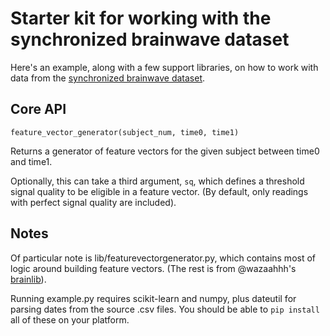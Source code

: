 # Starter kit for working with the synchronized brainwave dataset

Here's an example, along with a few support libraries, on how to work with data from the [synchronized brainwave dataset](http://biosense.berkeley.edu/indra_mids_5_15_dlpage/).

## Core API

`feature_vector_generator(subject_num, time0, time1)`

Returns a generator of feature vectors for the given subject between time0 and time1.

Optionally, this can take a third argument, `sq`, which defines a threshold signal quality to be eligible in a feature vector. (By default, only readings with perfect signal quality are included).

## Notes

Of particular note is lib/featurevectorgenerator.py, which contains most of logic around building feature vectors. (The rest is from @wazaahhh's [brainlib](https://github.com/wazaahhh/brainlib)).

Running example.py requires scikit-learn and numpy, plus dateutil for parsing dates from the source .csv files. You should be able to `pip install` all of these on your platform.
